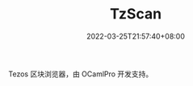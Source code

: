 ﻿---
weight: 
title: "TzScan"
description: "Tezos 区块浏览器，由 OCamlPro 开发支持"
date: 2022-03-25T21:57:40+08:00
lastmod: 2022-03-25T16:45:40+08:00
draft: false
authors: ["Metabd"]
featuredImage: "tzscan.jpg"
link: ""
tags: ["区块链浏览器","TzScan"]
categories: ["navigation"]
navigation: ["区块链浏览器"]
lightgallery: true
toc: true
pinned: false
recommend: false
recommend1: false
---
Tezos 区块浏览器，由 OCamlPro 开发支持。
